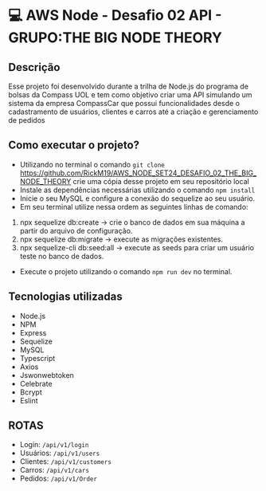 # 💻 AWS Node - Desafio 02 API - GRUPO:THE BIG NODE THEORY

## Descrição

Esse projeto foi desenvolvido durante a trilha de Node.js do programa de bolsas da Compass UOL e tem como objetivo criar uma API simulando um sistema da empresa CompassCar que possui funcionalidades desde o cadastramento de usuários, clientes e carros até a criação e gerenciamento de pedidos

## Como executar o projeto?

-   Utilizando no terminal o comando `git clone` https://github.com/RickM19/AWS_NODE_SET24_DESAFIO_02_THE_BIG_NODE_THEORY crie uma cópia desse projeto em seu repositório local
-   Instale as dependências necessárias utilizando o comando `npm install`
-   Inicie o seu MySQL e configure a conexão do sequelize ao seu usuário.
-   Em seu terminal utilize nessa ordem as seguintes linhas de comando:

1. npx sequelize db:create -> crie o banco de dados em sua máquina a partir do arquivo de configuração.
2. npx sequelize db:migrate -> execute as migrações existentes.
3. npx sequelize-cli db:seed:all -> execute as seeds para criar um usuário teste no banco de dados.

-   Execute o projeto utilizando o comando `npm run dev` no terminal.

## Tecnologias utilizadas

-   Node.js
-   NPM
-   Express
-   Sequelize
-   MySQL
-   Typescript
-   Axios
-   Jswonwebtoken
-   Celebrate
-   Bcrypt
-   Eslint

## ROTAS

-   Login: `/api/v1/login`
-   Usuários: `/api/v1/users`
-   Clientes: `/api/v1/customers`
-   Carros: `/api/v1/cars`
-   Pedidos: `/api/v1/Order`
